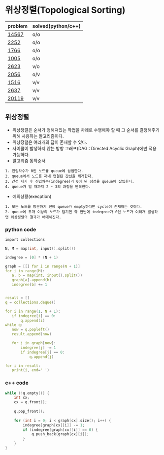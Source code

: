 # 위상정렬(Topological Sorting)

|problem|solved(python/c++)|
|---|---|
|[14567](https://www.acmicpc.net/problem/14567)|o/o|
|[2252](https://www.acmicpc.net/problem/2252)|o/o|
|[1766](https://www.acmicpc.net/problem/1766)|o/o|
|[1005](https://www.acmicpc.net/problem/1005)|o/o|
|[2623](https://www.acmicpc.net/problem/2623)|v/o|
|[2056](https://www.acmicpc.net/problem/2056)|o/v|
|[1516](https://www.acmicpc.net/problem/1516)|v/v|
|[2637](https://www.acmicpc.net/problem/2637)|v/v|
|[20119](https://www.acmicpc.net/problem/20119)|v/v|

## 위상정렬

 - 위상정렬은 순서가 정해져있는 작업을 차례로 수행해야 할 때 그 순서를 결정해주기 위해 사용하는 알고리즘이다.
 - 위상정렬은 여러개의 답이 존재할 수 있다.
 - 사이클이 발생하지 않는 방향 그래프(DAG : Directed Acyclic Graph)에만 적용 가능하다. 
 - 알고리즘 동작순서
 ~~~
 1. 진입차수가 0인 노드를 queue에 삽입한다.
 2. queue에서 노드를 꺼내 연결된 간선을 제거한다.
 3. 간선 제거 후 진입차수(indegree)가 0이 된 정점을 queue에 삽입한다.
 4. queue가 빌 때까지 2 ~ 3의 과정을 반복한다.
 ~~~
 
 - 예외상황(execption)
 ~~~
 1. 모든 노드를 방문하기 전에 queue가 empty하다면 cycle이 존재하는 것이다.
 2. queue에 두개 이상의 노드가 담기면 즉 한번에 indegree가 0인 노드가 여러개 발생하면 위상정렬의 결과가 애매해진다.
 ~~~ 
 
 ### python code
 
 ```c
 import collections

N, M = map(int, input().split())

indegree = [0] * (N + 1)

graph = [[] for i in range(N + 1)]
for i in range(M):
    a, b = map(int, input().split())
    graph[a].append(b)
    indegree[b] += 1


result = []
q = collections.deque()

for i in range(1, N + 1):
    if indegree[i] == 0:
        q.append(i)
while q:
    now = q.popleft()
    result.append(now)

    for j in graph[now]:
        indegree[j] -= 1
        if indegree[j] == 0:
            q.append(j)

for i in result:
    print(i, end=' ')
```

### c++ code

```c
while (!q.empty()) {
    int cx;
    cx = q.front();
        
    q.pop_front();
        
    for (int i = 0; i < graph[cx].size(); i++) {
        indegree[graph[cx][i]] -= 1;
        if (indegree[graph[cx][i]] == 0) {
            q.push_back(graph[cx][i]);
        }
    }
}
```

